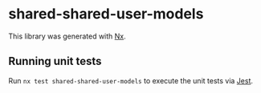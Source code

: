 # shared-shared-user-models

This library was generated with [Nx](https://nx.dev).

## Running unit tests

Run `nx test shared-shared-user-models` to execute the unit tests via [Jest](https://jestjs.io).
